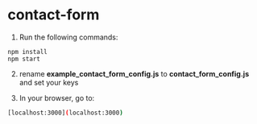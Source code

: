 # contact-form

1. Run the following commands:
```
npm install
npm start
```

2. rename **example_contact_form_config.js** to **contact_form_config.js** and set your keys





3. In your browser, go to:
```bash
[localhost:3000](localhost:3000)
```